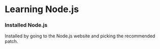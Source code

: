# Learning Node.js

### Installed Node.js
Installed by going to the Node.js website and picking the recommended patch.

###